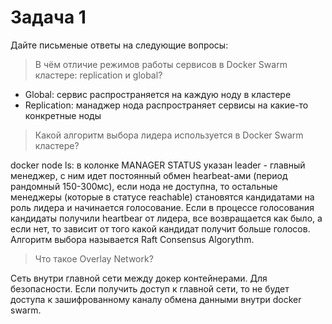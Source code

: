 # Задача 1

Дайте письменые ответы на следующие вопросы:

>В чём отличие режимов работы сервисов в Docker Swarm кластере: replication и global?  

* Global: сервис распространяется на каждую ноду в кластере
* Replication: манаджер нода распространяет сервисы на какие-то конкретные ноды

>Какой алгоритм выбора лидера используется в Docker Swarm кластере?  

docker node ls:
в колонке MANAGER STATUS указан leader - главный менеджер, с ним идет постоянный обмен hearbeat-ами (период рандомный 150-300мс), если нода не доступна, 
то остальные менеджеры (которые в статусе reachable) становятся кандидатами на роль лидера и начинается голосование. Если в процессе голосования кандидаты получили heartbear от лидера, все возвращается как было, а если нет, то зависит от того какой кандидат получит больше голосов. 
Алгоритм выбора называется Raft Consensus Algorythm.

>Что такое Overlay Network?

Сеть внутри главной сети между докер контейнерами. Для безопасности. Если получить доступ к главной сети, то не будет доступа к зашифрованному каналу обмена данными внутри docker swarm.
